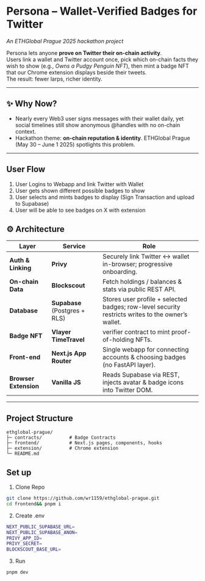 # Persona – Wallet-Verified Badges for Twitter  

_An ETHGlobal Prague 2025 hackathon project_

Persona lets anyone **prove on Twitter their on-chain activity**.  
Users link a wallet and Twitter account once, pick which on-chain facts they wish to show (e.g., _Owns a Pudgy Penguin NFT_), then mint a badge NFT that our Chrome extension displays beside their tweets.  
The result: fewer larps, richer identity.

---

## ✨ Why Now?

- Nearly every Web3 user signs messages with their wallet daily, yet social timelines still show anonymous @handles with no on-chain context.  
- Hackathon theme: **on-chain reputation & identity**. ETHGlobal Prague (May 30 – June 1 2025) spotlights this problem.

---

## User Flow

1. User Logins to Webapp and link Twitter with Wallet
2. User gets shown different possible badges to show
3. User selects and mints badges to display (Sign Transaction and upload to Supabase)
4. User will be able to see badges on X with extension

## ⚙️  Architecture

| Layer | Service | Role |
|-------|---------|------|
| **Auth & Linking** | **Privy** | Securely link Twitter ↔ wallet in-browser; progressive onboarding.  |
| **On-chain Data** | **Blockscout** | Fetch holdings / balances & stats via public REST API. |
| **Database** | **Supabase** (Postgres + RLS) | Stores user profile + selected badges; row-level security restricts writes to the owner’s wallet.  |
| **Badge NFT** | **Vlayer TimeTravel** | verifier contract to mint proof-of-holding NFTs.  |
| **Front-end** | **Next.js App Router** | Single webapp for connecting accounts & choosing badges (no FastAPI layer). |
| **Browser Extension** | **Vanilla JS** | Reads Supabase via REST, injects avatar & badge icons into Twitter DOM. |

---

## Project Structure

```text
ethglobal-prague/
├─ contracts/          # Badge Contracts
├─ frontend/           # Next.js pages, components, hooks
├─ extension/          # Chrome extension
└─ README.md           
```

## Set up

1. Clone Repo

```bash
git clone https://github.com/wr1159/ethglobal-prague.git
cd frontend&& pnpm i
```

2. Create .env

```bash
NEXT_PUBLIC_SUPABASE_URL=
NEXT_PUBLIC_SUPABASE_ANON=
PRIVY_APP_ID=
PRIVY_SECRET=
BLOCKSCOUT_BASE_URL=
````

3. Run

`pnpm dev`
